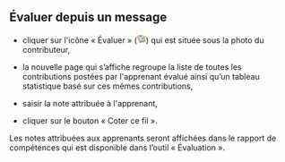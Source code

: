 ## Évaluer depuis un message

* cliquer sur l'icône « Évaluer » \(<img width="16px" src="../assets/image108.svg">\) qui est située sous la photo du contributeur,

* la nouvelle page qui s’affiche regroupe la liste de toutes les contributions postées par l'apprenant évalué ainsi qu’un tableau statistique basé sur ces mêmes contributions,

* saisir la note attribuée à l'apprenant,

* cliquer sur le bouton « Coter ce fil ».

Les notes attribuées aux apprenants seront affichées dans le rapport de compétences qui est disponible dans l’outil « Évaluation ».

